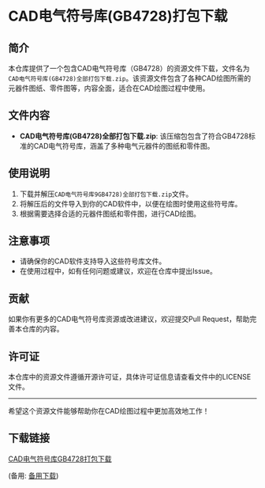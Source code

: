 # CAD电气符号库(GB4728)打包下载

## 简介
本仓库提供了一个包含CAD电气符号库（GB4728）的资源文件下载，文件名为`CAD电气符号库(GB4728)全部打包下载.zip`。该资源文件包含了各种CAD绘图所需的元器件图纸、零件图等，内容全面，适合在CAD绘图过程中使用。

## 文件内容
- **CAD电气符号库(GB4728)全部打包下载.zip**: 该压缩包包含了符合GB4728标准的CAD电气符号库，涵盖了多种电气元器件的图纸和零件图。

## 使用说明
1. 下载并解压`CAD电气符号库9GB4728)全部打包下载.zip`文件。
2. 将解压后的文件导入到你的CAD软件中，以便在绘图时使用这些符号库。
3. 根据需要选择合适的元器件图纸和零件图，进行CAD绘图。

## 注意事项
- 请确保你的CAD软件支持导入这些符号库文件。
- 在使用过程中，如有任何问题或建议，欢迎在仓库中提出Issue。

## 贡献
如果你有更多的CAD电气符号库资源或改进建议，欢迎提交Pull Request，帮助完善本仓库的内容。

## 许可证
本仓库中的资源文件遵循开源许可证，具体许可证信息请查看文件中的LICENSE文件。

---

希望这个资源文件能够帮助你在CAD绘图过程中更加高效地工作！

## 下载链接
[CAD电气符号库GB4728打包下载](https://pan.quark.cn/s/fee751a5e80d) 

(备用: [备用下载](https://pan.baidu.com/s/1Ja-fs9s9H91R6SxydKcrEg?pwd=1234))
